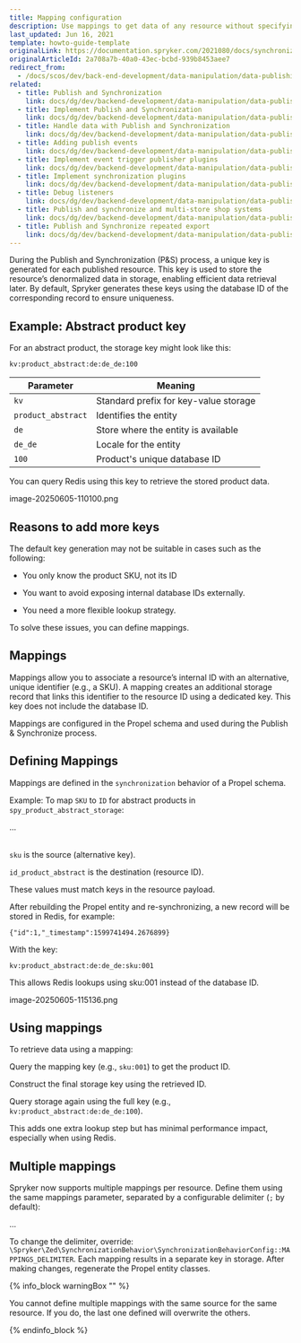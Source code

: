 ```yaml
---
title: Mapping configuration
description: Use mappings to get data of any resource without specifying the resource's ID
last_updated: Jun 16, 2021
template: howto-guide-template
originalLink: https://documentation.spryker.com/2021080/docs/synchronization-behavior-enabling-multiple-mappings
originalArticleId: 2a708a7b-40a0-43ec-bcbd-939b8453aee7
redirect_from:
  - /docs/scos/dev/back-end-development/data-manipulation/data-publishing/synchronization-behavior-enabling-multiple-mappings.html
related:
  - title: Publish and Synchronization
    link: docs/dg/dev/backend-development/data-manipulation/data-publishing/publish-and-synchronization.html
  - title: Implement Publish and Synchronization
    link: docs/dg/dev/backend-development/data-manipulation/data-publishing/implement-publish-and-synchronization.html
  - title: Handle data with Publish and Synchronization
    link: docs/dg/dev/backend-development/data-manipulation/data-publishing/handle-data-with-publish-and-synchronization.html
  - title: Adding publish events
    link: docs/dg/dev/backend-development/data-manipulation/data-publishing/add-publish-events.html
  - title: Implement event trigger publisher plugins
    link: docs/dg/dev/backend-development/data-manipulation/data-publishing/implement-event-trigger-publisher-plugins.html
  - title: Implement synchronization plugins
    link: docs/dg/dev/backend-development/data-manipulation/data-publishing/implement-synchronization-plugins.html
  - title: Debug listeners
    link: docs/dg/dev/backend-development/data-manipulation/data-publishing/debug-listeners.html
  - title: Publish and synchronize and multi-store shop systems
    link: docs/dg/dev/backend-development/data-manipulation/data-publishing/publish-and-synchronize-and-multi-store-shop-systems.html
  - title: Publish and Synchronize repeated export
    link: docs/dg/dev/backend-development/data-manipulation/data-publishing/publish-and-synchronize-repeated-export.html
---
```


During the Publish and Synchronization (P&S) process, a unique key is generated for each published resource. This key is used to store the resource’s denormalized data in storage, enabling efficient data retrieval later. By default, Spryker generates these keys using the database ID of the corresponding record to ensure uniqueness.


## Example: Abstract product key

For an abstract product, the storage key might look like this:

```
kv:product_abstract:de:de_de:100
```

| Parameter               | Meaning                               |
|--------------------|---------------------------------------|
| `kv`               | Standard prefix for key-value storage |
| `product_abstract` | Identifies the entity                 |
| `de`               | Store where the entity is available   |
| `de_de`            | Locale for the entity                 |
| `100`              | Product's unique database ID          |




You can query Redis using this key to retrieve the stored product data.

image-20250605-110100.png
 

## Reasons to add more keys

The default key generation may not be suitable in cases such as the following:

- You only know the product SKU, not its ID

- You want to avoid exposing internal database IDs externally.

- You need a more flexible lookup strategy.

To solve these issues, you can define mappings.

## Mappings

Mappings allow you to associate a resource’s internal ID with an alternative, unique identifier (e.g., a SKU). A mapping creates an additional storage record that links this identifier to the resource ID using a dedicated key. This key does not include the database ID.

Mappings are configured in the Propel schema and used during the Publish & Synchronize process.

 

## Defining Mappings

Mappings are defined in the `synchronization` behavior of a Propel schema.

Example: To map `SKU` to `ID` for abstract products in `spy_product_abstract_storage`:



<table name="spy_product_abstract_storage">
  <behavior name="synchronization">
      <parameter name="mappings" value="sku:id_product_abstract"/>
      ...
  </behavior>
</table>

`sku` is the source (alternative key).

`id_product_abstract` is the destination (resource ID).

These values must match keys in the resource payload.

After rebuilding the Propel entity and re-synchronizing, a new record will be stored in Redis, for example:


```
{"id":1,"_timestamp":1599741494.2676899} 
```

With the key:


```
kv:product_abstract:de:de_de:sku:001
```

This allows Redis lookups using sku:001 instead of the database ID.

image-20250605-115136.png


## Using mappings

To retrieve data using a mapping:

Query the mapping key (e.g., `sku:001`) to get the product ID.

Construct the final storage key using the retrieved ID.

Query storage again using the full key (e.g., `kv:product_abstract:de:de_de:100`).

This adds one extra lookup step but has minimal performance impact, especially when using Redis.

## Multiple mappings

Spryker now supports multiple mappings per resource. Define them using the same mappings parameter, separated by a configurable delimiter (`;` by default):



<table name="spy_product_abstract_storage">
<behavior name="synchronization">
    <parameter name="mappings" value="sku:id_product_abstract;foo:bar"/>
    ...
</behavior>


To change the delimiter, override: `\Spryker\Zed\SynchronizationBehavior\SynchronizationBehaviorConfig::MAPPINGS_DELIMITER`.
Each mapping results in a separate key in storage. After making changes, regenerate the Propel entity classes.

{% info_block warningBox "" %}

You cannot define multiple mappings with the same source for the same resource. If you do, the last one defined will overwrite the others.

{% endinfo_block %}

